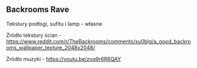 ## Backrooms Rave

Tekstury podłogi, sufitu i lamp - własne


Żródło tekstury ścian - https://www.reddit.com/r/TheBackrooms/comments/xu0blg/a_good_backrooms_wallpaper_texture_2048x2048/


Żródło muzyki - https://youtu.be/zvq9r6R6QAY
